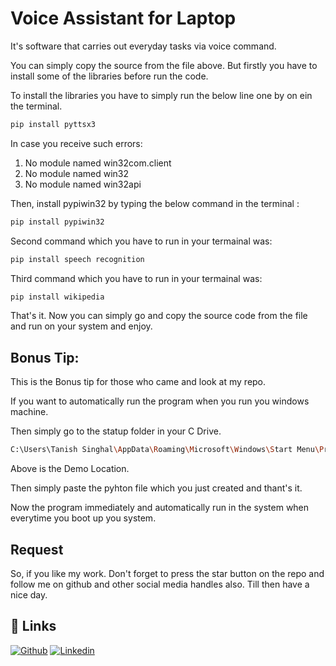 
# Voice Assistant for Laptop

It's software that carries out everyday tasks via voice command.

You can simply copy the source from the file above. But firstly you have to install some of the libraries before run the code.

To install the libraries you have to simply run the below line one by on ein the terminal.

```bash
pip install pyttsx3
```

In case you receive such errors: 

1. No module named win32com.client
2. No module named win32
3. No module named win32api

Then, install pypiwin32 by typing the below command in the terminal :

```bash
pip install pypiwin32
```

Second command which you have to run in your termainal was:

```bash
pip install speech recognition
```

Third command which you have to run in your termainal was:

```bash
pip install wikipedia
```

That's it. 
Now you can simply go and copy the source code from the file and run on your system and enjoy.





## Bonus Tip:

This is the Bonus tip for those who came and look at my repo.

If you want to automatically run the program when you run you windows machine.

Then simply go to the statup folder in your C Drive.

```bash
C:\Users\Tanish Singhal\AppData\Roaming\Microsoft\Windows\Start Menu\Programs\Startup
```

Above is the Demo Location.

Then simply paste the pyhton file which you just created and thant's it.

Now the program immediately and automatically run in the system when everytime you boot up you system.
## Request

So, if you like my work. Don't forget to press the star button on the repo and follow me on github and other social media handles also.
Till then have a nice day.


## 🔗 Links

[![Github](https://img.shields.io/badge/Github-0A66C2?style=for-the-badge&logo=github&logoColor=white)](https://github.com/Tanish-Singhal)
[![Linkedin](https://img.shields.io/badge/Linkedin-0A66C2?style=for-the-badge&logo=Linkedin&logoColor=white)](https://www.linkedin.com/in/tanishsinghal1/)


